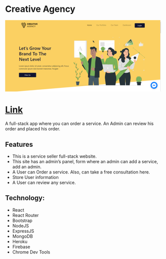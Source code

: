 # Creative Agency

![](src/images/Capture112.PNG "Logo Title Text 1")

# [Link](https://creative-agency1-bd.web.app "Homepage")

A full-stack app where you can order a service. An Admin can review his order and placed his order.

## Features

* This is a service seller full-stack website.
* This site has an admin’s panel, form where an admin can add a service, add an admin.
* A User can Order a service. Also, can take a free consultation here.
* Store User information
* A User can review any service.

## Technology: 

* React 
* React Router
* Bootstrap
* NodeJS
* ExpressJS
* MongoDB
* Heroku
* Firebase
* Chrome Dev Tools